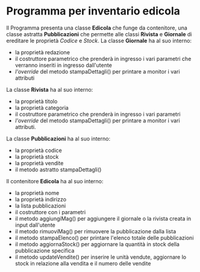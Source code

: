 # Programma per inventario edicola

Il Programma presenta una classe **Edicola** che funge da contenitore,
una classe astratta **Pubblicazioni** che permette alle classi **Rivista** e **Giornale** di ereditare le proprietà _Codice_ e _Stock_.
La classe **Giornale** ha al suo interno:
- la proprietà redazione 
- il costruttore parametrico che prenderà in ingresso i vari parametri che verranno inseriti in ingresso dall'utente
-  _l'override_ del metodo stampaDettagli() per printare a monitor i vari attributi

La classe **Rivista** ha al suo interno:
- la proprietà titolo
- la proprietà categoria
- il costruttore parametrico che prenderà in ingresso i vari parametri
- _l'override_ del metodo stampaDettagli() per printare a monitor i vari attributi.

La classe **Pubblicazioni** ha al suo interno:
- la proprietà codice
- la proprietà stock
- la proprietà vendite
- il metodo astratto stampaDettagli()

Il contenitore **Edicola** ha al suo interno:
- la proprietà nome
- la proprietà indirizzo
- la lista pubblicazioni 
- il costruttore con i parametri 
- il metodo aggiungiMag() per aggiungere il giornale o la rivista creata in input dall'utente
- il metodo rimuoviMag() per rimuovere la pubblicazione dalla lista
- il metodo stampaElenco() per printare l'elenco totale delle pubblicazioni
- il metodo aggiornaStock() per aggiornare la quantità in stock della pubblicazione specifica
- il metodo updateVendite() per inserire le unità vendute, aggiornare lo stock in relazione alla vendita e il numero delle vendite




